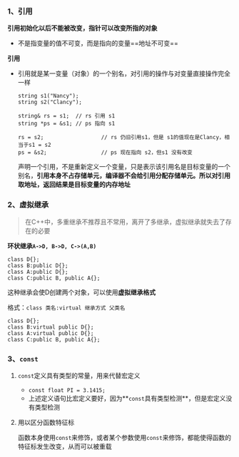 ### 1、引用

**引用初始化以后不能被改变，指针可以改变所指的对象**

- 不是指变量的值不可变，而是指向的变量==地址不可变==

**引用**

- 引用就是某一变量（对象）的一个别名，对引用的操作与对变量直接操作完全一样

  ```
  string s1("Nancy");
  string s2("Clancy");
  
  string& rs = s1; 	// rs 引用 s1
  string *ps = &s1; // ps 指向 s1
  
  rs = s2; 					// rs 仍旧引用s1，但是 s1的值现在是Clancy，相当于s1 = s2
  ps = &s2; 				// ps 现在指向 s2，但s1 没有改变
  ```

  声明一个引用，不是重新定义一个变量，只是表示该引用名是目标变量的一个别名，**引用本身不占存储单元，编译器不会给引用分配存储单元。所以对引用取地址，返回结果是目标变量的内存地址**



### 2、虚拟继承

> 在C++中，多重继承不推荐且不常用，离开了多继承，虚拟继承就失去了存在的必要

**环状继承`A->D, B->D, C->(A,B)`**

```
class D{};
class B:public D{};
class A:public D{};
class C:public B, public A{};
```

这种继承会使D创建两个对象，可以使用**虚拟继承格式**

格式：`class 类名:virtual 继承方式 父类名`

```
class D{};
class B:virtual public D{};
class A:virtual public D{};
class C:public B, public A{};
```

### 3、`const`

1. `const`定义具有类型的常量，用来代替宏定义

   - `const float PI = 3.1415;`
   - 上述定义语句比宏定义要好，因为**`const`具有类型检测**，但是宏定义没有类型检测

2. 用以区分函数特征标

   函数本身使用`const`来修饰，或者某个参数使用`const`来修饰，都能使得函数的特征标发生改变，从而可以被重载
